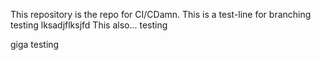This repository is the repo for CI/CDamn.
This is a test-line for branching
testing
lksadjflksjfd
This also...
testing

giga testing